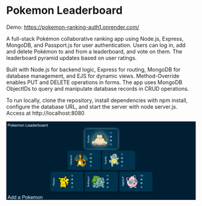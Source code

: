 # Pokemon Leaderboard
Demo: https://pokemon-ranking-auth1.onrender.com/

A full-stack Pokémon collaborative ranking app using Node.js, Express, MongoDB, and Passport.js for user authentication. Users can log in, add and delete Pokémon to and from a leaderboard, and vote on them. The leaderboard pyramid updates based on user ratings.

Built with Node.js for backend logic, Express for routing, MongoDB for database management, and EJS for dynamic views. Method-Override enables PUT and DELETE operations in forms. The app uses MongoDB ObjectIDs to query and manipulate database records in CRUD operations.

To run locally, clone the repository, install dependencies with npm install, configure the database URL, and start the server with node server.js. Access at http://localhost:8080

![Demo screenshot](https://github.com/intercalaris/pokemon-ranking-auth1/blob/main/demo-screenshot.png?raw=true)